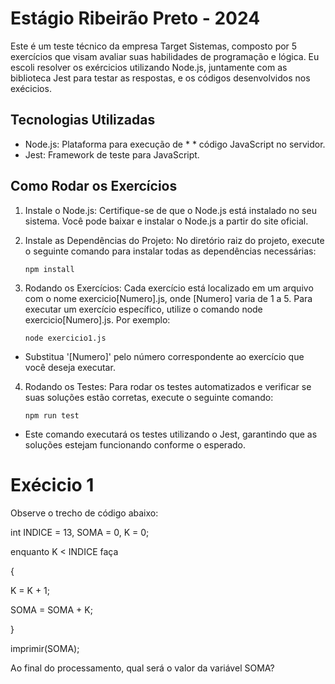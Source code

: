 # Estágio Ribeirão Preto - 2024

Este é um teste técnico da empresa Target Sistemas, composto por 5 exercícios que visam avaliar suas habilidades de programação e lógica. Eu escoli resolver os exércicios utilizando Node.js, juntamente com as biblioteca Jest para testar as respostas, e os códigos desenvolvidos nos exécicios.

## Tecnologias Utilizadas
* Node.js: Plataforma para execução de * * código JavaScript no servidor.
* Jest: Framework de teste para JavaScript.

## Como Rodar os Exercícios
1. Instale o Node.js: Certifique-se de que o Node.js está instalado no seu sistema. Você pode baixar e instalar o Node.js a partir do site oficial.

2. Instale as Dependências do Projeto: No diretório raiz do projeto, execute o seguinte comando para instalar todas as dependências necessárias:

    ```
    npm install
    ```
3. Rodando os Exercícios: Cada exercício está localizado em um arquivo com o nome exercicio[Numero].js, onde [Numero] varia de 1 a 5. Para executar um exercício específico, utilize o comando node exercicio[Numero].js. Por exemplo:

    ```
    node exercicio1.js
    ```
- Substitua '[Numero]' pelo número correspondente ao exercício que você deseja executar.

4. Rodando os Testes: Para rodar os testes automatizados e verificar se suas soluções estão corretas, execute o seguinte comando:

    ```
    npm run test
    ```
- Este comando executará os testes utilizando o Jest, garantindo que as soluções estejam funcionando conforme o esperado.

# Exécicio 1

Observe o trecho de código abaixo:

int INDICE = 13, SOMA = 0, K = 0;

enquanto K < INDICE faça

{

K = K + 1;

SOMA = SOMA + K;

}

imprimir(SOMA);



Ao final do processamento, qual será o valor da variável SOMA?

